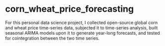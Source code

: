 # corn_wheat_price_forecasting
For this personal data science project, I collected open-source global corn and wheat price time-series data, subjected it to time-series analysis, built seasonal ARIMA models upon it to generate year-long forecasts, and tested for cointegration between the two time series. 
